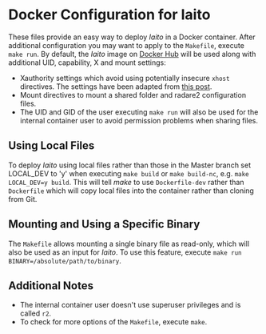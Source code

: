 # Docker Configuration for Iaito

These files provide an easy way to deploy *Iaito* in a Docker container. After additional configuration you may want to apply to the `Makefile`, execute `make run`. By default, the *Iaito* image on [Docker Hub](https://hub.docker.com/r/radareorg/cutter/) will be used along with additional UID, capability, X and mount settings:

- Xauthority settings which avoid using potentially insecure `xhost` directives. The settings have been adapted from [this post](https://stackoverflow.com/questions/16296753/can-you-run-gui-apps-in-a-docker-container/25280523#25280523).
- Mount directives to mount a shared folder and radare2 configuration files.
- The UID and GID of the user executing `make run` will also be used for the internal container user to avoid permission problems when sharing files.

## Using Local Files

To deploy *Iaito* using local files rather than those in the Master branch set LOCAL_DEV to 'y' when executing `make build` or `make build-nc`, e.g. `make LOCAL_DEV=y build`. This will tell *make* to use `Dockerfile-dev` rather than `Dockerfile` which will copy local files into the container rather than cloning from Git. 

## Mounting and Using a Specific Binary

The `Makefile` allows mounting a single binary file as read-only, which will also be used as an input for *Iaito*. To use this feature, execute `make run BINARY=/absolute/path/to/binary`.

## Additional Notes

- The internal container user doesn't use superuser privileges and is called `r2`.
- To check for more options of the `Makefile`, execute `make`.
